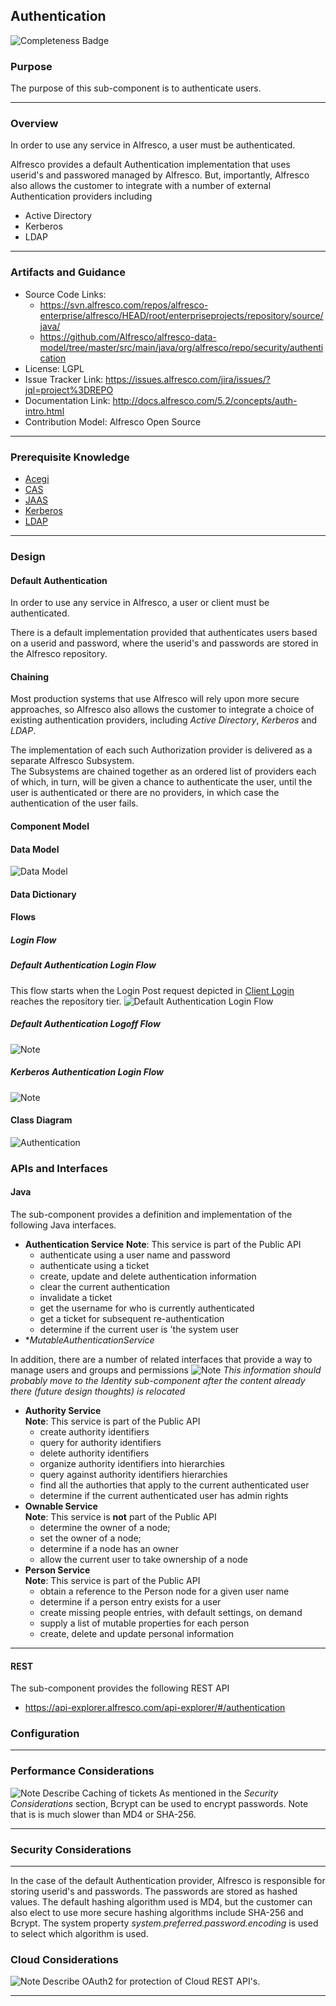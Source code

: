 ## Authentication

![Completeness Badge](https://img.shields.io/badge/Document_Level-In_Progress-yellow.svg?style=flat-square)

### Purpose

The purpose of this sub-component is to authenticate users.  
***

### Overview

In order to use any service in Alfresco, a user must be authenticated.  

Alfresco provides a default Authentication implementation that uses userid's and passwored
 managed by Alfresco.  But, importantly, Alfresco also allows the customer
to integrate with a number of external Authentication providers including
* Active Directory
* Kerberos
* LDAP

***

### Artifacts and Guidance

* Source Code Links:
  * https://svn.alfresco.com/repos/alfresco-enterprise/alfresco/HEAD/root/enterpriseprojects/repository/source/java/
  * https://github.com/Alfresco/alfresco-data-model/tree/master/src/main/java/org/alfresco/repo/security/authentication
* License: LGPL
* Issue Tracker Link: https://issues.alfresco.com/jira/issues/?jql=project%3DREPO
* Documentation Link: http://docs.alfresco.com/5.2/concepts/auth-intro.html
* Contribution Model: Alfresco Open Source
***


### Prerequisite Knowledge

* [Acegi](http://springinpractice.com/2008/02/26/acegi-overview)
* [CAS](https://en.wikipedia.org/wiki/Central_Authentication_Service)
* [JAAS](http://docs.oracle.com/javase/8/docs/technotes/guides/security/jaas/JAASRefGuide.html)
* [Kerberos](https://msdn.microsoft.com/en-us/library/bb742516.aspx)
* [LDAP](https://en.wikipedia.org/wiki/Lightweight_Directory_Access_Protocol)
***

### Design

#### Default Authentication

In order to use any service in Alfresco, a user or client must be authenticated.  

There is a default implementation provided that authenticates users based on a userid and password, where the userid's and passwords
are stored in the Alfresco repository.

#### Chaining

Most production systems that use Alfresco will rely upon more secure approaches, so Alfresco also allows the
customer to integrate a choice of existing authentication providers, including *Active Directory*, *Kerberos* and *LDAP*.  

The implementation of each such Authorization provider is delivered as a separate Alfresco Subsystem.  
The Subsystems are chained together as an ordered list of providers each of which, in turn, will be given
a chance to authenticate the user, until the user is authenticated or there are no providers, in
which case the authentication of the user fails.


#### Component Model

#### Data Model
![Data Model](../resource/class/org.alfresco.repo.security.authentication.png)

#### Data Dictionary

#### Flows

##### Login Flow

##### Default Authentication Login Flow
This flow starts when the Login Post request
depicted in [Client Login](../../../share/share-app/resource/sequence/client-login-sequence.png) reaches the repository tier.
![Default Authentication Login Flow](resource/sequence/login-using-default-authentication.png)

##### Default Authentication Logoff Flow
![Note](https://img.shields.io/badge/Editor-TODO-yellow.svg?&style=flat-square?colorB=2196f3&style=flat-square)

##### Kerberos Authentication Login Flow
![Note](https://img.shields.io/badge/Editor-TODO-yellow.svg?&style=flat-square?colorB=2196f3&style=flat-square)

#### Class Diagram
![Authentication](../resource/class/org.alfresco.service.cmr.security.class.png)


### APIs and Interfaces

#### Java

The sub-component provides a definition and implementation of the following
Java interfaces.

* **Authentication Service**
**Note**: This service is part of the Public API
  * authenticate using a user name and password
  * authenticate using a ticket
  * create, update and delete authentication information
  * clear the current authentication
  * invalidate a ticket
  * get the username for who is currently authenticated
  * get a ticket for subsequent re-authentication
  * determine if the current user is 'the system user
* **MutableAuthenticationService*

In addition, there are a number of related interfaces that provide
a way to manage users and groups and permissions
![Note](https://img.shields.io/badge/Editor-Note-yellow.svg?&style=flat-square?colorB=2196f3&style=flat-square)
*This information should probably move to the Identity sub-component after the content already there (future design thoughts)
is relocated*

* **Authority Service**  
**Note**: This service is part of the Public API
  * create authority identifiers
  * query for authority identifiers
  * delete authority identifiers
  * organize authority identifiers into hierarchies
  * query against authority identifiers hierarchies
  * find all the authorties that apply to the current authenticated user
  * determine if the current authenticated user has admin rights
* **Ownable Service**  
**Note**: This service is **not** part of the Public API
  * determine the owner of a node;
  * set the owner of a node;
  * determine if a node has an owner
  * allow the current user to take ownership of a node
* **Person Service**  
  **Note**: This service is part of the Public API
  * obtain a reference to the Person node for a given user name
  * determine if a person entry exists for a user
  * create missing people entries, with default settings, on demand
  * supply a list of mutable properties for each person
  * create, delete and update personal information
***
#### REST

The sub-component provides the following REST API
* https://api-explorer.alfresco.com/api-explorer/#/authentication

### Configuration
***

### Performance Considerations
![Note](https://img.shields.io/badge/Editor-TODO-yellow.svg?&style=flat-square?colorB=2196f3&style=flat-square)
Describe Caching of tickets
As mentioned in the *Security Considerations* section, Bcrypt can be used to encrypt passwords.  Note that is
is much slower than MD4 or SHA-256.
***

### Security Considerations
***
In the case of the default Authentication provider, Alfresco is responsible for storing
userid's and passwords.   The passwords are stored as hashed values.  The default hashing
algorithm used is MD4, but the customer can also elect to use more secure hashing algorithms
include SHA-256 and Bcrypt.  The system property *system.preferred.password.encoding* is used
to select which algorithm is used.  

### Cloud Considerations

![Note](https://img.shields.io/badge/Editor-TODO-yellow.svg?&style=flat-square?colorB=2196f3&style=flat-square)
Describe OAuth2 for protection of Cloud REST API's.
***
